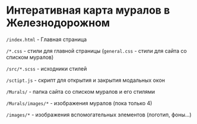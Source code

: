 # Интеративная карта муралов в Железнодорожном

`/index.html` - Главная страница

`/*.css` - стили для главной страницы (`general.css` - стили для сайта со списком муралов)

`/src/*.scss` - исходники стилей

`/sctipt.js` - скрипт для открытия и закрытия модальных окон

`/Murals/` - папка сайта со списком муралов и его стилями

`/Murals/images/*` - изображения муралов (пока только 4)

`/images/*` - изображения вспомогательных элементов (логотип, фоны...)
